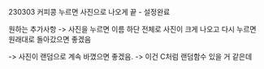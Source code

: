 230303 커피콩 누르면 사진으로 나오게 끝 - 설정완료

원하는 추가사항
-> 사진을 누르면 이름 하단 전체로 사진이 크게 나오고 다시 누르면 원래대로 돌아갔으면 좋겠음

-> 사진이 랜덤으로 계속 바꼈으면 좋겠음.
-> 이건 C처럼 랜덤함수 있을 거 같은데